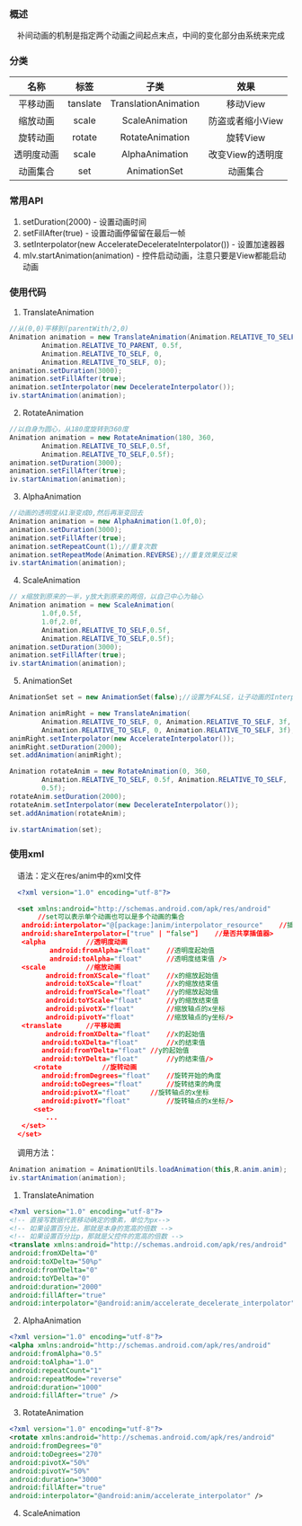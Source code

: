 ### 概述
　补间动画的机制是指定两个动画之间起点末点，中间的变化部分由系统来完成
 
### 分类
   |  名称   |     标签     |          子类          |     效果     |
   | :---: | :--------: | :------------------: | :--------: |
   | 平移动画  | tanslate | TranslationAnimation |   移动View   |
   | 缩放动画  |  scale   |    ScaleAnimation    | 防盗或者缩小View |
   | 旋转动画  |  rotate  |   RotateAnimation    |   旋转View   |
   | 透明度动画 |  scale   |    AlphaAnimation    | 改变View的透明度 |
   | 动画集合 |  set   |    AnimationSet    | 动画集合 |   
   
   
### 常用API

 1. setDuration(2000) - 设置动画时间
 2. setFillAfter(true) - 设置动画停留留在最后一帧
 3. setInterpolator(new AccelerateDecelerateInterpolator()) - 设置加速器器
 4. mIv.startAnimation(animation) - 控件启动动画，注意只要是View都能启动动画

### 使用代码

 1. TranslateAnimation
 
``` java
//从(0,0)平移到(parentWith/2,0)
Animation animation = new TranslateAnimation(Animation.RELATIVE_TO_SELF, 0,
		Animation.RELATIVE_TO_PARENT, 0.5f,
		Animation.RELATIVE_TO_SELF, 0,
		Animation.RELATIVE_TO_SELF, 0);
animation.setDuration(3000);
animation.setFillAfter(true);
animation.setInterpolator(new DecelerateInterpolator());
iv.startAnimation(animation);
```

 2. RotateAnimation
 
``` java
//以自身为圆心，从180度旋转到360度
Animation animation = new RotateAnimation(180, 360,
		Animation.RELATIVE_TO_SELF,0.5f,
		Animation.RELATIVE_TO_SELF,0.5f);
animation.setDuration(3000);
animation.setFillAfter(true);
iv.startAnimation(animation);
```


 3. AlphaAnimation
 
``` java
//动画的透明度从1渐变成0,然后再渐变回去
Animation animation = new AlphaAnimation(1.0f,0);
animation.setDuration(3000);
animation.setFillAfter(true);
animation.setRepeatCount(1);//重复次数
animation.setRepeatMode(Animation.REVERSE);//重复效果反过来
iv.startAnimation(animation);
```


 4. ScaleAnimation

``` java
// x缩放到原来的一半，y放大到原来的两倍，以自己中心为轴心
Animation animation = new ScaleAnimation(
		1.0f,0.5f,
		1.0f,2.0f,
		Animation.RELATIVE_TO_SELF,0.5f,
		Animation.RELATIVE_TO_SELF,0.5f);
animation.setDuration(3000);
animation.setFillAfter(true);
iv.startAnimation(animation);
```

 5. AnimationSet
 
``` java
AnimationSet set = new AnimationSet(false);//设置为FALSE，让子动画的Interpolator各自生效

Animation animRight = new TranslateAnimation(
		Animation.RELATIVE_TO_SELF, 0, Animation.RELATIVE_TO_SELF, 3f,
		Animation.RELATIVE_TO_SELF, 0, Animation.RELATIVE_TO_SELF, 3f);
animRight.setInterpolator(new AccelerateInterpolator());
animRight.setDuration(2000);
set.addAnimation(animRight);

Animation rotateAnim = new RotateAnimation(0, 360,
		Animation.RELATIVE_TO_SELF, 0.5f, Animation.RELATIVE_TO_SELF,
		0.5f);
rotateAnim.setDuration(2000);
rotateAnim.setInterpolator(new DecelerateInterpolator());
set.addAnimation(rotateAnim);

iv.startAnimation(set);
```


### 使用xml
　语法：定义在res/anim中的xml文件
 ```xml
   <?xml version="1.0" encoding="utf-8"?>

   <set xmlns:android="http://schemas.android.com/apk/res/android"	
        //set可以表示单个动画也可以是多个动画的集合
   	android:interpolator="@[package:]anim/interpolator_resource"	//插值器，影响动画速度
   	android:shareInterpolator=["true" | "false"] 	//是否共享插值器>	
   	<alpha			//透明度动画
    	   android:fromAlpha="float"	//透明度起始值
    	   android:toAlpha="float"		//透明度结束值 />
   	<scale			//缩放动画
     	  android:fromXScale="float"	//x的缩放起始值
     	  android:toXScale="float"		//x的缩放结束值
     	  android:fromYScale="float"	//y的缩放起始值
     	  android:toYScale="float"		//y的缩放结束值
     	  android:pivotX="float"		//缩放轴点的x坐标
      	  android:pivotY="float" 		//缩放轴点的y坐标/>
   	<translate  	//平移动画
      	  android:fromXDelta="float" 	//x的起始值
         android:toXDelta="float"		//x的结束值
         android:fromYDelta="float"	//y的起始值
         android:toYDelta="float" 		//y的结束值/>
       <rotate			//旋转动画
         android:fromDegrees="float"	//旋转开始的角度
         android:toDegrees="float"		//旋转结束的角度
         android:pivotX="float"		//旋转轴点的x坐标
         android:pivotY="float" 		//旋转轴点的x坐标/>
       <set>
     	  ...
   	</set>
   </set>
 ``` 
　调用方法：
 
``` java
Animation animation = AnimationUtils.loadAnimation(this,R.anim.anim);
iv.startAnimation(animation);
```

 1. TranslateAnimation  

``` xml
<?xml version="1.0" encoding="utf-8"?>
<!-- 直接写数据代表移动确定的像素，单位为px-->
<!-- 如果设置百分比，那就是本身的宽高的倍数 -->
<!-- 如果设置百分比p，那就是父控件的宽高的倍数 -->
<translate xmlns:android="http://schemas.android.com/apk/res/android"
android:fromXDelta="0"
android:toXDelta="50%p"
android:fromYDelta="0"
android:toYDelta="0"
android:duration="2000"
android:fillAfter="true"
android:interpolator="@android:anim/accelerate_decelerate_interpolator" />
```

 2. AlphaAnimation 
 
``` xml
<?xml version="1.0" encoding="utf-8"?>
<alpha xmlns:android="http://schemas.android.com/apk/res/android"
android:fromAlpha="0.5"
android:toAlpha="1.0"
android:repeatCount="1"
android:repeatMode="reverse"
android:duration="1000"
android:fillAfter="true" />
```
       
 3. RotateAnimation

``` xml
<?xml version="1.0" encoding="utf-8"?>
<rotate xmlns:android="http://schemas.android.com/apk/res/android"
android:fromDegrees="0"
android:toDegrees="270"
android:pivotX="50%"
android:pivotY="50%"
android:duration="3000"
android:fillAfter="true"
android:interpolator="@android:anim/accelerate_interpolator" />
```
                   
 4. ScaleAnimation                                                                                                                                                                                                                                                                                                                                                                                                                                                                                                                                                             